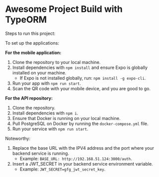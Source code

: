 # Awesome Project Build with TypeORM

Steps to run this project:


To set up the applications:

**For the mobile application:**
1. Clone the repository to your local machine.
2. Install dependencies with `npm install` and ensure Expo is globally installed on your machine.
   - If Expo is not installed globally, run: `npm install -g expo-cli`.
3. Run your app with `npm run start`.
4. Scan the QR code with your mobile device, and you are good to go.

**For the API repository:**
1. Clone the repository.
2. Install dependencies with `npm i`.
3. Ensure that Docker is running on your local machine.
4. Pull PostgreSQL on Docker by running the `docker-compose.yml` file.
5. Run your service with `npm run start`.

Noteworthy:
1. Replace the base URL with the IPV4 address and the port where your backend service is running.
   - Example: `BASE_URL: http://192.168.51.124:3000/auth`.
2. Insert a JWT_SECRET in your backend service environment variable.
   - Example: `JWT_SECRET=gfg_jwt_secret_key`.
